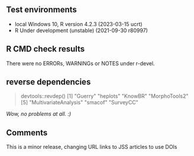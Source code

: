 ## Test environments
* local Windows 10, R version 4.2.3 (2023-03-15 ucrt)
* R Under development (unstable) (2021-09-30 r80997)

## R CMD check results
There were no ERRORs, WARNINGs or NOTES under r-devel.

## reverse dependencies

> devtools::revdep()
[1] "Guerry"               "heplots"              "KnowBR"               "MorphoTools2"        
[5] "MultivariateAnalysis" "smacof"               "SurveyCC"  

*Wow, no problems at all. :)*

## Comments
This is a minor release, changing URL links to JSS articles to use DOIs




